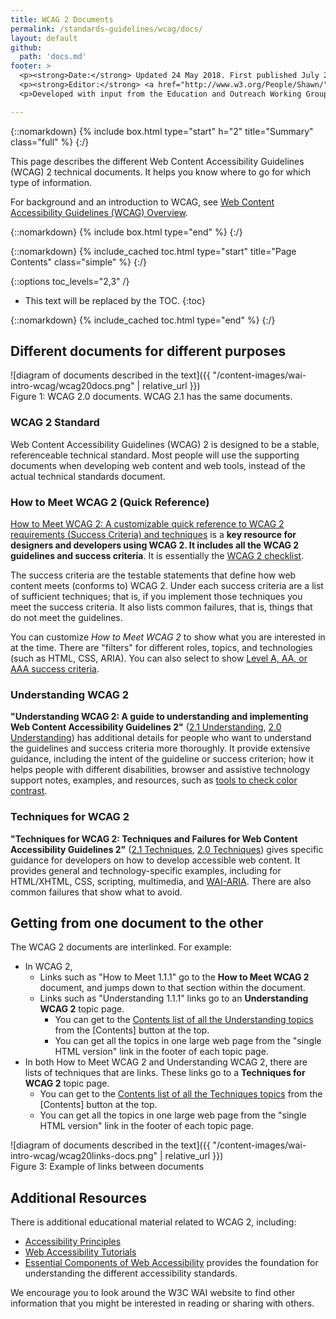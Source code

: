 ```yaml
---
title: WCAG 2 Documents
permalink: /standards-guidelines/wcag/docs/
layout: default
github:
  path: 'docs.md'
footer: >
  <p><strong>Date:</strong> Updated 24 May 2018. First published July 2005.</p>
  <p><strong>Editor:</strong> <a href="http://www.w3.org/People/Shawn/">Shawn Lawton Henry</a>.</p>
  <p>Developed with input from the Education and Outreach Working Group (<a href="https://www.w3.org/WAI/about/groups/eowg/">EOWG</a>).</p>

---
```



{::nomarkdown}
{% include box.html type="start" h="2" title="Summary" class="full" %}
{:/}

This page describes the different Web Content Accessibility Guidelines (WCAG) 2 technical documents. It helps you know where to go for which type of information.

For background and an introduction to WCAG, see [Web Content Accessibility Guidelines (WCAG)
Overview](http://www.w3.org/WAI/intro/wcag.php).

{::nomarkdown}
{% include box.html type="end" %}
{:/}

{::nomarkdown}
{% include_cached toc.html type="start" title="Page Contents" class="simple" %}
{:/}

{::options toc_levels="2,3" /}

-   This text will be replaced by the TOC.
{:toc}

{::nomarkdown}
{% include_cached toc.html type="end" %}
{:/}


## Different documents for different purposes

![diagram of documents described in the text]({{ "/content-images/wai-intro-wcag/wcag20docs.png" | relative_url }})<br>Figure 1: WCAG 2.0 documents. WCAG 2.1 has the same documents.

### WCAG 2 Standard

Web Content Accessibility Guidelines (WCAG) 2 is
designed to be a stable, referenceable technical standard. Most people
will use the supporting documents when developing web content and web
tools, instead of the actual technical standards document.

### How to Meet WCAG 2 (Quick Reference)

[How to Meet WCAG 2: A customizable quick reference to WCAG 2
requirements (Success Criteria) and
techniques](http://www.w3.org/WAI/WCAG20/quickref/) is a **key resource
for designers and developers using WCAG 2. It includes all the WCAG
2 guidelines and success criteria**. It is essentially the [WCAG 2
checklist](http://www.w3.org/WAI/WCAG20/quickref/).

The success criteria are the testable statements that define how web
content meets (conforms to) WCAG 2. Under each success criteria are a
list of sufficient techniques; that is, if you implement those
techniques you meet the success criteria. It also lists common failures,
that is, things that do not meet the guidelines.

You can customize <cite>How to Meet WCAG 2</cite> to show what you are interested in at the time. There are "filters" for different roles, topics, and technologies (such as HTML, CSS, ARIA). You can also select to show [Level A, AA, or AAA success criteria](http://www.w3.org/TR/UNDERSTANDING-WCAG20/conformance.html#uc-levels-head).

### Understanding WCAG 2

**"Understanding WCAG 2: A guide to understanding and implementing Web
Content Accessibility Guidelines 2"** ([2.1 Understanding]( https://www.w3.org/WAI/WCAG21/Understanding/), [2.0 Understanding](/TR/UNDERSTANDING-WCAG20/))
has additional details for people who want to understand the guidelines
and success criteria more thoroughly. It provide extensive guidance,
including the intent of the guideline or success criterion; how it helps
people with different disabilities, browser and assistive technology
support notes, examples, and resources, such as [tools to check color
contrast]( https://www.w3.org/WAI/WCAG21/Understanding/contrast-minimum.html#visual-audio-contrast-contrast-resources-head).

### Techniques for WCAG 2

**"Techniques for WCAG 2: Techniques and Failures for Web Content
Accessibility Guidelines 2"** ([2.1 Techniques]( https://www.w3.org/WAI/WCAG21/Techniques/), [2.0 Techniques](/TR/WCAG20-TECHS/)) gives specific
guidance for developers on how to develop accessible web content. It
provides general and technology-specific examples, including for
HTML/XHTML, CSS, scripting, multimedia, and
[WAI-ARIA](http://www.w3.org/WAI/intro/aria). There are also common
failures that show what to avoid.

## Getting from one document to the other

The WCAG 2 documents are interlinked. For example:

-   In WCAG 2,
    -   Links such as "How to Meet 1.1.1" go to the **How to Meet WCAG
        2** document, and jumps down to that section within the
        document.
    -   Links such as "Understanding 1.1.1" links go to an
        **Understanding WCAG 2** topic page.
        -   You can get to the [Contents list of all the Understanding 
            topics](https://www.w3.org/WAI/WCAG21/Understanding/#understanding-pages)
            from the \[Contents\] button at the top.
        -   You can get all the topics in one large web page from the
            "single HTML version" link in the footer of each topic page.
-   In both How to Meet WCAG 2 and Understanding WCAG 2, there are
    lists of techniques that are links. These links go to a **Techniques
    for WCAG 2** topic page.
    -   You can get to the [Contents list of all the Techniques
        topics](https://www.w3.org/WAI/WCAG21/Techniques/#techniques) from the
        \[Contents\] button at the top.
    -   You can get all the topics in one large web page from the
        "single HTML version" link in the footer of each topic page.

![diagram of documents described in the text]({{ "/content-images/wai-intro-wcag/wcag20links-docs.png" | relative_url }})<br>
Figure 3: Example of links between documents

## Additional Resources

There is additional educational material related to WCAG 2, including:

- [Accessibility Principles](https://www.w3.org/WAI/fundamentals/accessibility-principles/)
- [Web Accessibility Tutorials](https://www.w3.org/WAI/tutorials/)
- [Essential Components of Web Accessibility]( https://www.w3.org/WAI/fundamentals/components/) provides the foundation for understanding the different accessibility standards.

We encourage you to look around the W3C WAI website to find other information that you might be interested in reading or sharing with others.

